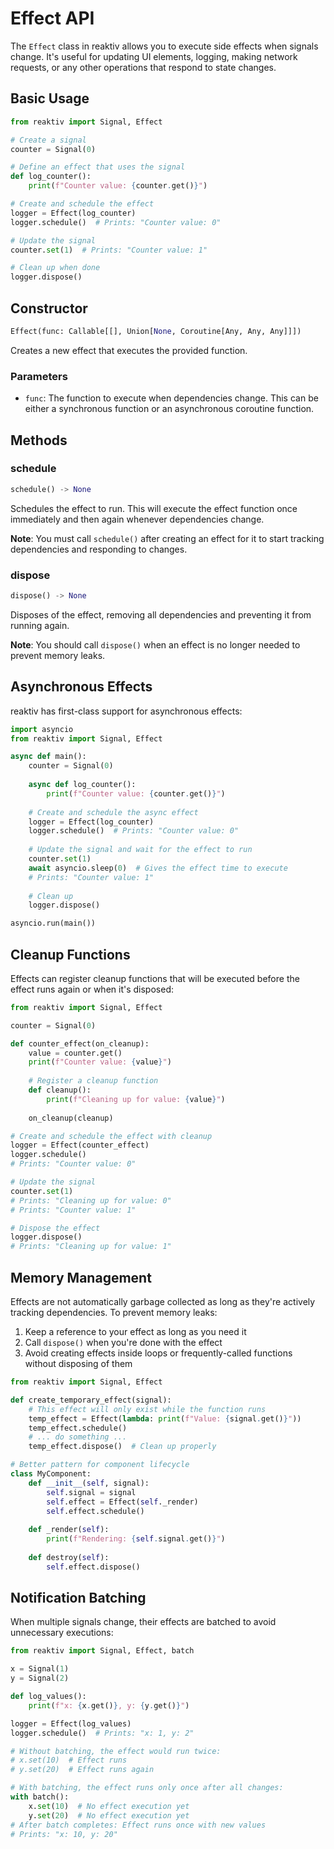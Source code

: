 # Effect API

The `Effect` class in reaktiv allows you to execute side effects when signals change. It's useful for updating UI elements, logging, making network requests, or any other operations that respond to state changes.

## Basic Usage

```python
from reaktiv import Signal, Effect

# Create a signal
counter = Signal(0)

# Define an effect that uses the signal
def log_counter():
    print(f"Counter value: {counter.get()}")

# Create and schedule the effect
logger = Effect(log_counter)
logger.schedule()  # Prints: "Counter value: 0"

# Update the signal
counter.set(1)  # Prints: "Counter value: 1"

# Clean up when done
logger.dispose()
```

## Constructor

```python
Effect(func: Callable[[], Union[None, Coroutine[Any, Any, Any]]])
```

Creates a new effect that executes the provided function.

### Parameters

- `func`: The function to execute when dependencies change. This can be either a synchronous function or an asynchronous coroutine function.

## Methods

### schedule

```python
schedule() -> None
```

Schedules the effect to run. This will execute the effect function once immediately and then again whenever dependencies change.

**Note**: You must call `schedule()` after creating an effect for it to start tracking dependencies and responding to changes.

### dispose

```python
dispose() -> None
```

Disposes of the effect, removing all dependencies and preventing it from running again.

**Note**: You should call `dispose()` when an effect is no longer needed to prevent memory leaks.

## Asynchronous Effects

reaktiv has first-class support for asynchronous effects:

```python
import asyncio
from reaktiv import Signal, Effect

async def main():
    counter = Signal(0)
    
    async def log_counter():
        print(f"Counter value: {counter.get()}")
    
    # Create and schedule the async effect
    logger = Effect(log_counter)
    logger.schedule()  # Prints: "Counter value: 0"
    
    # Update the signal and wait for the effect to run
    counter.set(1)
    await asyncio.sleep(0)  # Gives the effect time to execute
    # Prints: "Counter value: 1"
    
    # Clean up
    logger.dispose()

asyncio.run(main())
```

## Cleanup Functions

Effects can register cleanup functions that will be executed before the effect runs again or when it's disposed:

```python
from reaktiv import Signal, Effect

counter = Signal(0)

def counter_effect(on_cleanup):
    value = counter.get()
    print(f"Counter value: {value}")
    
    # Register a cleanup function
    def cleanup():
        print(f"Cleaning up for value: {value}")
    
    on_cleanup(cleanup)

# Create and schedule the effect with cleanup
logger = Effect(counter_effect)
logger.schedule()
# Prints: "Counter value: 0"

# Update the signal
counter.set(1)
# Prints: "Cleaning up for value: 0"
# Prints: "Counter value: 1"

# Dispose the effect
logger.dispose()
# Prints: "Cleaning up for value: 1"
```

## Memory Management

Effects are not automatically garbage collected as long as they're actively tracking dependencies. To prevent memory leaks:

1. Keep a reference to your effect as long as you need it
2. Call `dispose()` when you're done with the effect
3. Avoid creating effects inside loops or frequently-called functions without disposing of them

```python
from reaktiv import Signal, Effect

def create_temporary_effect(signal):
    # This effect will only exist while the function runs
    temp_effect = Effect(lambda: print(f"Value: {signal.get()}"))
    temp_effect.schedule()
    # ... do something ...
    temp_effect.dispose()  # Clean up properly

# Better pattern for component lifecycle
class MyComponent:
    def __init__(self, signal):
        self.signal = signal
        self.effect = Effect(self._render)
        self.effect.schedule()
    
    def _render(self):
        print(f"Rendering: {self.signal.get()}")
    
    def destroy(self):
        self.effect.dispose()
```

## Notification Batching

When multiple signals change, their effects are batched to avoid unnecessary executions:

```python
from reaktiv import Signal, Effect, batch

x = Signal(1)
y = Signal(2)

def log_values():
    print(f"x: {x.get()}, y: {y.get()}")

logger = Effect(log_values)
logger.schedule()  # Prints: "x: 1, y: 2"

# Without batching, the effect would run twice:
# x.set(10)  # Effect runs
# y.set(20)  # Effect runs again

# With batching, the effect runs only once after all changes:
with batch():
    x.set(10)  # No effect execution yet
    y.set(20)  # No effect execution yet
# After batch completes: Effect runs once with new values
# Prints: "x: 10, y: 20"
```